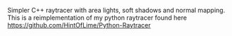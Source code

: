 Simpler C++ raytracer with area lights, soft shadows and normal mapping. This is a reimplementation of my python raytracer found here https://github.com/HintOfLime/Python-Raytracer
